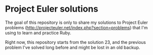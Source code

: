 Project Euler solutions
=======================

The goal of this repository is only to share my solutions to Project Euler problems (http://projecteuler.net/index.php?section=problems)
that I'm using to learn and practice Ruby.

Right now, this repository starts from the solution 23, and the previous problem I've solved long before and might be lost in an old backup.

